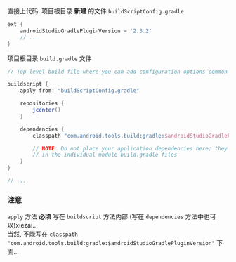 直接上代码:
项目根目录 **新建** 的文件 `buildScriptConfig.gradle`
``` gradle
ext {
    androidStudioGradlePluginVersion = '2.3.2'
    // ...
}
```

项目根目录 `build.gradle` 文件
``` gradle
// Top-level build file where you can add configuration options common to all sub-projects/modules.

buildscript {
    apply from: "buildScriptConfig.gradle"

    repositories {
        jcenter()
    }

    dependencies {
        classpath "com.android.tools.build:gradle:$androidStudioGradlePluginVersion"

        // NOTE: Do not place your application dependencies here; they belong
        // in the individual module build.gradle files
    }
}

// ...
```

### 注意
`apply` 方法 **必须** 写在 `buildscript` 方法内部 (写在 `dependencies` 方法中也可以)xiezai...  
当然, 不能写在 `classpath "com.android.tools.build:gradle:$androidStudioGradlePluginVersion"` 下面...
